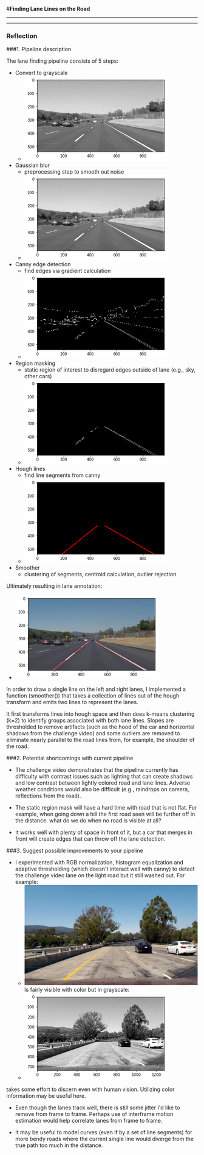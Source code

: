 #**Finding Lane Lines on the Road**

---

[//]: # (Image References)

[image1]: ./examples/gray.png "Grayscale"
[image2]: ./examples/blur.png "Blur"
[image3]: ./examples/canny.png "Canny"
[image4]: ./examples/region.png "Region"
[image5]: ./examples/hough.png "Hough"
[image6]: ./test_images/lightroad.jpg "LightRoadColor"
[image7]: ./examples/lightroadgray.png "LightRoadGray"
[image8]: ./examples/annotated.png "Annotated"

---

### Reflection

###1. Pipeline description

The lane finding pipeline consists of 5 steps:

* Convert to grayscale
  * ![alt text][image1]
* Gaussian blur
  * preprocessing step to smooth out noise
  * ![alt text][image2]
* Canny edge detection
  * find edges via gradient calculation
  * ![alt text][image3]
* Region masking
  * static region of interest to disregard edges outside of lane (e.g., sky, other cars)
  * ![alt text][image4]
* Hough lines
  * find line segments from canny
  * ![alt text][image5]
* Smoother
  * clustering of segments, centroid calculation, outlier rejection

Ultimately resulting in lane annotation:
  * ![alt text][image8]


In order to draw a single line on the left and right lanes, I implemented a function (smoother()) that
takes a collection of lines out of the hough transform and emits two lines to represent the lanes.

It first transforms lines into hough space and then does k-means clustering (k=2) to identify groups
associated with both lane lines.  Slopes are thresholded to remove artifacts (such as the hood of the car and horizontal shadows from the challenge video) and some outliers are removed to eliminate nearly parallel
to the road lines from, for example, the shoulder of the road.


###2. Potential shortcomings with current pipeline

* The challenge video demonstrates that the pipeline currently has difficulty with contrast issues such as lighting
that can create shadows and low contrast between lightly colored road and lane lines.  Adverse weather
conditions would also be difficult (e.g., raindrops on camera, reflections from the road).

* The static region mask will have a hard time with road that is not flat.  For example, when going down
a hill the first road seen will be further off in the distance.  what do we do when no road is visible
at all?

* It works well with plenty of space in front of it, but a car that merges in front will create edges
that can throw off the lane detection.

###3. Suggest possible improvements to your pipeline

* I experimented with RGB normalization, histogram equalization and adaptive thresholding (which doesn't interact well with canny) to detect the challenge video lane on the light road but it still washed out.  For example:
  * ![alt text][image6]
Is fairly visible with color but in grayscale:
  * ![alt text][image7]

takes some effort to discern even with human vision.  Utilizing color information may be useful here.

* Even though the lanes track well, there is still some jitter I'd like to remove from frame to frame.
Perhaps use of interframe motion estimation would help correlate lanes from frame to frame.

* It may be useful to model curves (even if by a set of line segments) for more bendy roads where the
current single line would diverge from the true path too much in the distance.

